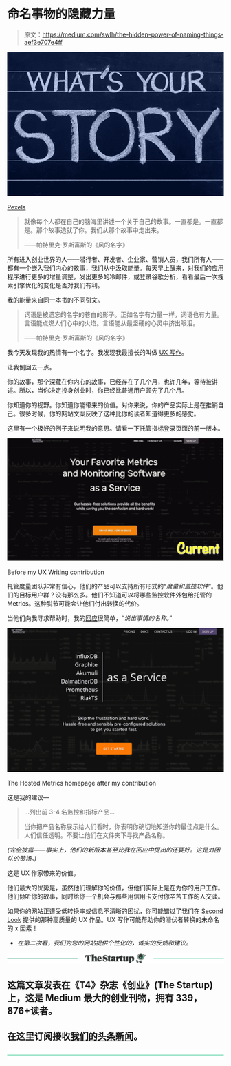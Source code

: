 # 命名事物的隐藏力量

> 原文：<https://medium.com/swlh/the-hidden-power-of-naming-things-aef3e707e4ff>

![](img/276cd4459b1432558bed9ee9060653da.png)

[Pexels](https://www.pexels.com/photo/blackboard-chalk-chalkboard-concept-261734/)

> 就像每个人都在自己的脑海里讲述一个关于自己的故事。一直都是。一直都是。那个故事造就了你。我们从那个故事中走出来。
> 
> ——帕特里克·罗斯富斯的《风的名字》

所有进入创业世界的人——潜行者、开发者、企业家、营销人员，我们所有人——都有一个嵌入我们内心的故事，我们从中汲取能量。每天早上醒来，对我们的应用程序进行更多的增量调整，发出更多的冷邮件，或登录谷歌分析，看看最后一次搜索引擎优化的变化是否对我们有利。

我的能量来自同一本书的不同引文。

> 词语是被遗忘的名字的苍白的影子。正如名字有力量一样，词语也有力量。言语能点燃人们心中的火焰。言语能从最坚硬的心灵中挤出眼泪。
> 
> ——帕特里克·罗斯富斯的《风的名字》

我今天发现我的热情有一个名字。我发现我最擅长的叫做 [UX 写作](https://www.indiehackers.com/@Anastasiia/how-to-build-a-better-product-with-ux-writing-2d480e6a34)。

让我倒回去一点。

你的故事，那个深藏在你内心的故事，已经存在了几个月，也许几年，等待被讲述。所以，当你决定投身创业时，你已经比普通用户领先了几个月。

你知道你的视野。你知道你能带来的价值。对你来说，你的产品实际上是在推销自己。很多时候，你的网站文案反映了这种比你的读者知道得更多的感觉。

这里有一个极好的例子来说明我的意思。请看一下托管指标登录页面的前一版本。

![](img/a13f0b0159ad461cadfa069b1e5a8dd5.png)

Before my UX Writing contribution

托管度量团队非常有信心，他们的产品可以支持所有形式的“*度量和监控软件*”。他们的目标用户群？没有那么多。他们不知道可以将哪些监控软件外包给托管的 Metrics。这种脱节可能会让他们付出转换的代价。

当他们向我寻求帮助时，我的[回应](/artisana/hostedmetrics-ada55e35167f)很简单，“*说出事情的名称。*”

![](img/fcba7cbe464e71da5cdccf6d3eda5e7b.png)

The Hosted Metrics homepage after my contribution

这是我的建议—

> …列出前 3-4 名监控和指标产品…
> 
> 当你把产品名称展示给人们看时，你表明你确切地知道你的最佳点是什么。人们信任透明。不要让他们在文件夹下寻找产品名称。

*(完全披露——事实上，他们的新版本甚至比我在回应中提出的还要好。这是对团队的赞扬。)*

这是 UX 作家带来的价值。

他们最大的优势是，虽然他们理解你的价值，但他们实际上是在为你的用户工作。他们倾听你的故事，同时给你一个机会与那些用信用卡支付你辛苦工作的人交谈。

如果你的网站正遭受低转换率或信息不清晰的困扰，你可能错过了我们在 [Second Look](https://www.2ndlook.xyz) 提供的那种高质量的 UX 作品。UX 写作可能帮助你的潜伏者转换的未命名的 x 因素！

*   *在第二次看，我们为您的网站提供个性化的，诚实的反馈和建议。*

[![](img/308a8d84fb9b2fab43d66c117fcc4bb4.png)](https://medium.com/swlh)

## 这篇文章发表在《T4》杂志《创业》(The Startup)上，这是 Medium 最大的创业刊物，拥有 339，876+读者。

## 在这里订阅接收[我们的头条新闻](http://growthsupply.com/the-startup-newsletter/)。

[![](img/b0164736ea17a63403e660de5dedf91a.png)](https://medium.com/swlh)
